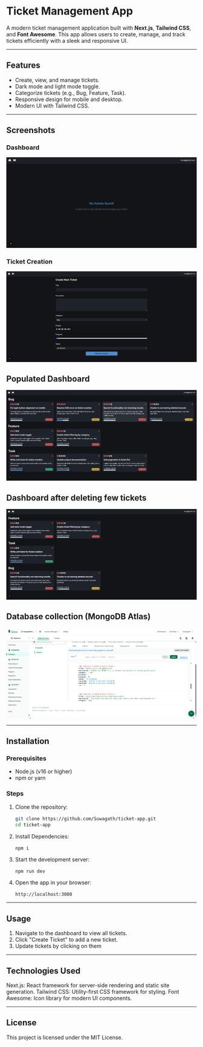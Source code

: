 # Ticket Management App

A modern ticket management application built with **Next.js**, **Tailwind CSS**, and **Font Awesome**. This app allows users to create, manage, and track tickets efficiently with a sleek and responsive UI.

---

## Features
- Create, view, and manage tickets.
- Dark mode and light mode toggle.
- Categorize tickets (e.g., Bug, Feature, Task).
- Responsive design for mobile and desktop.
- Modern UI with Tailwind CSS.

---

## Screenshots
### Dashboard
![Dashboard Screenshot](https://github.com/Suwagath/ticket-app/blob/a9b04586dabca2ef8f2ef7ca84206ee50aafb504/screenshots/dashboard_empty.png)

### Ticket Creation
![Ticket Creation Screenshot](https://github.com/Suwagath/ticket-app/blob/a9b04586dabca2ef8f2ef7ca84206ee50aafb504/screenshots/create_new_ticket.png)

## Populated Dashboard
![Populated Dashboard Screenshot](https://github.com/Suwagath/ticket-app/blob/a9b04586dabca2ef8f2ef7ca84206ee50aafb504/screenshots/populated_dashboard.png)

## Dashboard after deleting few tickets
![Dashboard with few Tickets Screenshot](https://github.com/Suwagath/ticket-app/blob/a9b04586dabca2ef8f2ef7ca84206ee50aafb504/screenshots/dashboard_after_deleting_few_tickets.png)

## Database collection (MongoDB Atlas)
![Database Collection Screenshot](https://github.com/Suwagath/ticket-app/blob/a9b04586dabca2ef8f2ef7ca84206ee50aafb504/screenshots/mongod_db_atls.png)

---

## Installation

### Prerequisites
- Node.js (v16 or higher)
- npm or yarn

### Steps
1. Clone the repository:
   ```bash
   git clone https://github.com/Suwagath/ticket-app.git
   cd ticket-app
   ```
2. Install Dependencies:
   ```
   npm i
   ```
3. Start the development server:
   ```
   npm run dev
   ```
4. Open the app in your browser:
   ```
   http://localhost:3000
   ```
   
---

## Usage
1. Navigate to the dashboard to view all tickets.
2. Click "Create Ticket" to add a new ticket.
3. Update tickets by clicking on them

---

## Technologies Used
Next.js: React framework for server-side rendering and static site generation.
Tailwind CSS: Utility-first CSS framework for styling.
Font Awesome: Icon library for modern UI components.

---

## License
This project is licensed under the MIT License.
